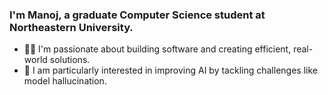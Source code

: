 ### I'm Manoj, a graduate Computer Science student at Northeastern University.

- 👨‍💻 I'm passionate about building software and creating efficient, real-world solutions.
- 🤖 I am particularly interested in improving AI by tackling challenges like model hallucination.
